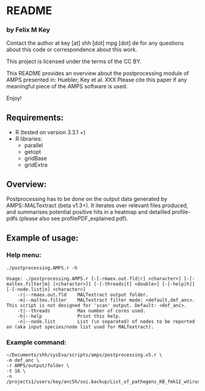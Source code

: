 # README 
### by Felix M Key

Contact the author at key [at] shh [dot] mpg [dot] de for any questions about this code
or correspondence about this work.

This project is licensed under the terms of the CC BY.

This README provides an overview about the postprocessing module of AMPS presented in:
Huebler, Key et al. XXX
Please cite this paper if any meaningful piece of the AMPS software is used.

Enjoy!


## Requirements:
* R (tested on version 3.3.1 +)
* R libraries:
	* parallel
	* getopt
	* gridBase
	* gridExtra

## Overview:
Postprocessing has to be done on the output data generated by AMPS::MALTextract (beta v1.3+). It iterates over relevant files produced, and summarises potential positive hits in a heatmap and detailled profile-pdfs (please also see profilePDF_explained.pdf).

## Example of usage:

### Help menu:
```
./postprocessing.AMPS.r -h

Usage: ./postprocessing.AMPS.r [-[-rmaex.out.fld|r] <character>] [-[-maltex.filter|m] [<character>]] [-[-threads|t] <double>] [-[-help|h]] [-[-node.list|n] <character>]
    -r|--rmaex.out.fld    MALTextract output folder.
    -m|--maltex.filter    MALTextract filter mode: <default,def_anc>. This script is not designed for 'scan' output. Default: <def_anc>.
    -t|--threads          Max number of cores used.
    -h|--help             Print this help.
    -n|--node.list        List (\n separated) of nodes to be reported on (aka input species/node list used for MALTextract).
```

### Example command:
```
~/Documents/shh/sysEva/scripts/amps/postprocessing.v5.r \
-m def_anc \ 
-r AMPS/output/folder \
-t 16 \
-n /projects1/users/key/anc5h/soi.backup/List_of_pathogens_KB_fmk12_wViruses1.txt
```